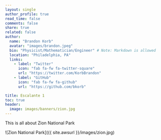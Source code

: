 ```yaml
---
layout: single
author_profile: true
read_time: false
comments: false
share: true
related: false
author:
  name: "Brandon Korb"
  avatar: "images/brandon.jpeg"
  bio: "Physicist/Mathematician/Engineer" # Note: Markdown is allowed
  location: "Philadelphia, PA"
  links:
    - label: "Twitter"
      icon: "fab fa-fw fa-twitter-square"
      url: "https://twitter.com/KorbBrandon"
    - label: "GitHub"
      icon: "fab fa-fw fa-github"
      url: "https://github.com/bkorb"

title: Escalante 1
toc: true
header:
  image: images/banners/zion.jpg
---
```


This is all about Zion National Park

![Zion National Park]({{ site.awsurl }}/images/zion.jpg)
